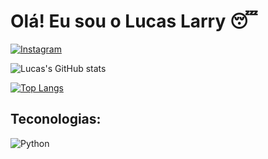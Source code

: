 # Olá! Eu sou o Lucas Larry 😴

[![Instagram](https://img.shields.io/badge/Instagram-E4405F?style=for-the-badge&logo=instagram&logoColor=white)](https://www.instagram.com/lucaslarryy/)


![Lucas's GitHub stats](https://github-readme-stats.vercel.app/api?username=Lucaslarry&show_icons=true&theme=dracula)

[![Top Langs](https://github-readme-stats.vercel.app/api/top-langs/?username=Lucaslarry&layout=compact)](https://github.com/anuraghazra/github-readme-stats)
## Teconologias:

<div style="display: inline_block">
  <img align="center" alt="Python" src="https://img.shields.io/badge/Python-3776AB?style=for-the-badge&logo=python&logoColor=white" />

